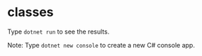 # classes

Type `dotnet run` to see the results.

Note:
Type `dotnet new console` to create a new C# console app.
